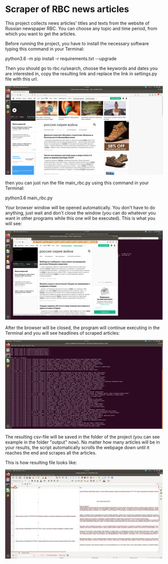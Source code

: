# Scraper of RBC news articles

This project collects news articles' titles and texts from the website of Russian newspaper RBC. You can choose any topic and time period, from which you want to get the articles.

Before running the project, you have to install the necessary software typing this command in your Terminal:

python3.6 -m pip install -r requirements.txt --upgrade

Then you should go to rbc.ru/search, choose the keywords and dates you are interested in, copy the resulting link and replace the link in settings.py file with this url.

![alt text](https://github.com/YaKsenia/scraper_rbc_news/blob/master/output/Screenshot_of_link_you_have_to_copy.png)


then you can just run the file main_rbc.py using this command in your Terminal:

python3.6 main_rbc.py 

Your browser window will be opened automatically. You don't have to do anything, just wait and don't close the window (you can do whatever you want in other programs while this one will be executed). This is what you will see:


![alt text](https://github.com/YaKsenia/scraper_rbc_news/blob/master/output/screenshot_of_browser_in_process.png)

After the browser will be closed, the program will continue executing in the Terminal and you will see headlines of scraped articles:

![alt text](https://github.com/YaKsenia/scraper_rbc_news/blob/master/output/screenshot_of%20the%20terminal_in_process.png)


The resulting csv-file will be saved in the folder of the project (you can see example in the folder "output" now). No matter how many articles will be in your results, the script automatically scrolls the webpage down until it reaches the end and scrapes all the articles.

This is how resulting file looks like:

![alt text](https://github.com/YaKsenia/scraper_rbc_news/blob/master/output/screenshot_of_saved_file.png)

